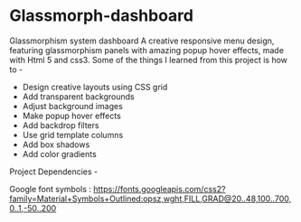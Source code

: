 # Glassmorph-dashboard
Glassmorphism system dashboard
A creative responsive menu design, featuring glassmorphism panels with amazing popup hover effects, made with Html 5 and css3. Some of the things I learned from this project is how to -
- Design creative layouts using CSS grid
- Add transparent backgrounds
- Adjust background images
- Make popup hover effects
- Add backdrop filters
- Use grid template columns
- Add box shadows
- Add color gradients

Project Dependencies -

Google font symbols : https://fonts.googleapis.com/css2?family=Material+Symbols+Outlined:opsz,wght,FILL,GRAD@20..48,100..700,0..1,-50..200
